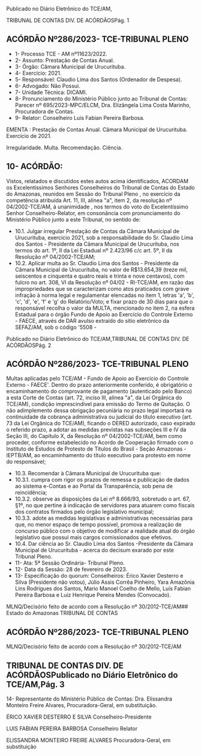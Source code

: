 Publicado  no  Diário  Eletrônico do TCE/AM,

TRIBUNAL DE CONTAS DIV. DE ACÓRDÃOSPág. 1

## ACÓRDÃO Nº286/2023- TCE-TRIBUNAL PLENO

- 1- Processo TCE - AM nº11623/2022.
- 2- Assunto: Prestação de Contas Anual.
- 3- Órgão: Câmara Municipal de Urucurituba.
- 4- Exercício: 2021.
- 5- Responsável: Claudio Lima dos Santos (Ordenador de Despesa).
- 6- Advogado: Não Possui.
- 7- Unidade Técnica: DICAMI.
- 8- Pronunciamento  do  Ministério  Público  junto  ao  Tribunal  de  Contas: Parecer  nº 695/2023-MPC/ELCM, Dra. Elizângela Lima Costa Marinho, Procuradora de Contas.
- 9- Relator: Conselheiro Luis Fabian Pereira Barbosa.

EMENTA : Prestação  de  Contas  Anual. Câmara Municipal de Urucurituba. Exercício de 2021.

Irregularidade. Multa. Recomendação. Ciência.

## 10-  ACÓRDÃO:

Vistos, relatados e discutidos estes autos acima identificados, ACORDAM os Excelentíssimos Senhores Conselheiros do Tribunal de Contas do Estado do Amazonas, reunidos em Sessão do Tribunal Pleno , no exercício da competência atribuída Art. 11, III, alínea "a", item 2, da resolução nº 04/2002-TCE/AM, à unanimidade , nos termos do voto do  Excelentíssimo  Senhor  Conselheiro-Relator, em  consonância com  pronunciamento do Ministério Público junto a este Tribunal, no sentido de:

- 10.1. Julgar  irregular Prestação  de  Contas  da  Câmara  Municipal  de Urucurituba,  exercício  2021,  sob  a  responsabilidade  do Sr.  Claudio Lima dos Santos - Presidente da Câmara Municipal de Urucurituba, nos termos do art. 1º, II da Lei Estadual nº 2.423/96 c/c art. 5º, II da Resolução nº 04/2002-TCE/AM;
- 10.2. Aplicar  multa ao Sr.  Claudio  Lima  dos  Santos -  Presidente  da Câmara Municipal de Urucurituba, no valor de R$13.654,39 (treze mil, seiscentos e cinquenta e quatro reais e trinta e nove centavos), com fulcro no art. 308, VI da Resolução nº 04/02 - RI-TCE/AM, em razão das  impropriedades  que  se  caracterizam  como  atos  praticados  com grave  infração  à  norma  legal  e  regulamentar  elencadas  no  item  1, letras 'a', 'b', 'c', 'd', 'e', 'f' e 'g' do Relatório/Voto;  e fixar prazo de 30 dias para que o responsável recolha o valor da MULTA, mencionado  no  item  2,  na  esfera  Estadual  para  o  órgão  Fundo  de Apoio  ao  Exercício  do  Controle  Externo  -  FAECE,  através  de  DAR avulso extraído do sítio eletrônico da SEFAZ/AM, sob o código '5508 -

Publicado  no  Diário  Eletrônico do TCE/AM,TRIBUNAL DE CONTAS DIV. DE ACÓRDÃOSPág. 2

## ACÓRDÃO Nº286/2023- TCE-TRIBUNAL PLENO

Multas  aplicadas  pelo  TCE/AM  -  Fundo  de  Apoio  ao  Exercício  do Controle Externo - FAECE'. Dentro do prazo anteriormente conferido, é obrigatório o encaminhamento  do  comprovante  de  pagamento (autenticado  pelo  Banco)  a  esta  Corte  de  Contas  (art.  72,  inciso  III, alínea "a", da Lei Orgânica do TCE/AM), condição imprescindível para emissão do Termo de Quitação. O não adimplemento dessa obrigação pecuniária  no  prazo  legal  importará  na  continuidade  da  cobrança administrativa ou judicial do título executivo (art. 73 da Lei Orgânica do TCE/AM), ficando o DERED autorizado, caso expirado o referido prazo, a adotar as medidas previstas nas subseções III e IV da Seção III, do Capítulo  X,  da  Resolução  nº  04/2002-TCE/AM,  bem  como  proceder, conforme  estabelecido  no  Acordo  de  Cooperação  firmado  com  o Instituto de Estudos de Protesto de Títulos do Brasil - Seção Amazonas - IEPTB/AM, ao encaminhamento do título executivo para protesto em nome do responsável;

- 10.3. Recomendar à Câmara Municipal de Urucurituba que:
- 10.3.1. cumpra  com  rigor  os  prazos  de  remessa  e  publicação  de dados ao sistema e-Contas e ao Portal da Transparência, sob pena de reincidência;
- 10.3.2. observe as disposições da Lei nº 8.666/93, sobretudo o art. 67, §1º, no que pertine à indicação de servidores para atuarem como fiscais dos contratos firmados pelo órgão legislativo municipal;
- 10.3.3. adote as medidas legislativas e administrativas necessárias para que, no menor espaço de tempo possível, promova a realização de concurso público com o objetivo de modificar a realidade atual do órgão legislativo que possui mais cargos comissionados que efetivos.
- 10.4. Dar  ciência ao Sr.  Claudio  Lima  dos  Santos -Presidente  da Câmara Municipal  de  Urucurituba  -  acerca  do decisum exarado  por este Tribunal Pleno.
- 11-  Ata: 5ª Sessão Ordinária- Tribunal Pleno.
- 12-  Data da Sessão: 28 de fevereiro de 2023.
- 13-  Especificação do quorum: Conselheiros: Érico Xavier Desterro e Silva (Presidente não votou),  Júlio  Assis  Corrêa  Pinheiro,  Yara  Amazônia  Lins  Rodrigues  dos  Santos, Mario Manoel Coelho de Mello, Luís Fabian Pereira Barbosa e Luiz Henrique Pereira Mendes (Convocado).

MLNQ/Decisório feito de acordo com a Resolução nº 30/2012-TCE/AM## Estado do Amazonas TRIBUNAL DE CONTAS

## ACÓRDÃO Nº286/2023- TCE-TRIBUNAL PLENO

MLNQ/Decisório feito de acordo com a Resolução nº 30/2012-TCE/AM

## TRIBUNAL DE CONTAS DIV. DE ACÓRDÃOSPublicado  no  Diário  Eletrônico do TCE/AM,Pág. 3

14-  Representante do Ministério Público de Contas: Dra.  Elissandra  Monteiro  Freire Alvares, Procuradora-Geral, em substituição.

ÉRICO XAVIER DESTERRO E SILVA Conselheiro-Presidente

LUIS FABIAN PEREIRA BARBOSA Conselheiro Relator

ELISSANDRA MONTEIRO FREIRE ALVARES Procuradora-Geral, em substituição